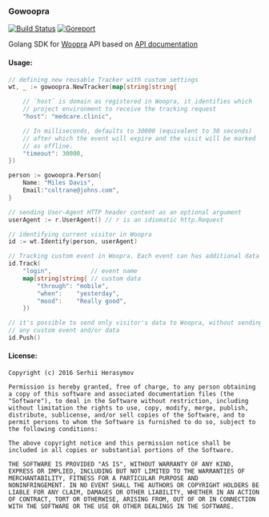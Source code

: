 ### Gowoopra

[![Build Status](https://travis-ci.org/grsmv/gowoopra.svg)](https://travis-ci.org/grsmv/gowoopra)
[![Goreport](https://goreportcard.com/badge/github.com/grsmv/gowoopra)](https://goreportcard.com/report/github.com/grsmv/gowoopra)

Golang SDK for [Woopra](https://www.woopra.com) API based on  [API documentation](https://www.woopra.com/docs/developer/http-tracking-api/)

#### Usage:

```go
// defining new reusable Tracker with custom settings
wt, _ := gowoopra.NewTracker(map[string]string{

    // `host` is domain as registered in Woopra, it identifies which
    // project environment to receive the tracking request
    "host": "medcare.clinic",

    // In milliseconds, defaults to 30000 (equivalent to 30 seconds)
    // after which the event will expire and the visit will be marked
    // as offline.
    "timeout": 30000,
})

person := gowoopra.Person{
    Name: "Miles Davis",
    Email:"coltrane@johns.com",
}

// sending User-Agent HTTP header content as an optional argument
userAgent := r.UserAgent() // r is an idiomatic http.Request

// identifying current visitor in Woopra
id := wt.Identify(person, userAgent)

// Tracking custom event in Woopra. Each event can has additional data
id.Track(
    "login",           // event name
    map[string]string{ // custom data
        "through": "mobile",
        "when":    "yesterday",
        "mood":    "Really good",
    })

// it's possible to send only visitor's data to Woopra, without sending 
// any custom event and/or data
id.Push()
```

#### License:

```
Copyright (c) 2016 Serhii Herasymov

Permission is hereby granted, free of charge, to any person obtaining
a copy of this software and associated documentation files (the
"Software"), to deal in the Software without restriction, including
without limitation the rights to use, copy, modify, merge, publish,
distribute, sublicense, and/or sell copies of the Software, and to
permit persons to whom the Software is furnished to do so, subject to
the following conditions:

The above copyright notice and this permission notice shall be
included in all copies or substantial portions of the Software.

THE SOFTWARE IS PROVIDED "AS IS", WITHOUT WARRANTY OF ANY KIND,
EXPRESS OR IMPLIED, INCLUDING BUT NOT LIMITED TO THE WARRANTIES OF
MERCHANTABILITY, FITNESS FOR A PARTICULAR PURPOSE AND
NONINFRINGEMENT. IN NO EVENT SHALL THE AUTHORS OR COPYRIGHT HOLDERS BE
LIABLE FOR ANY CLAIM, DAMAGES OR OTHER LIABILITY, WHETHER IN AN ACTION
OF CONTRACT, TORT OR OTHERWISE, ARISING FROM, OUT OF OR IN CONNECTION
WITH THE SOFTWARE OR THE USE OR OTHER DEALINGS IN THE SOFTWARE.
```


